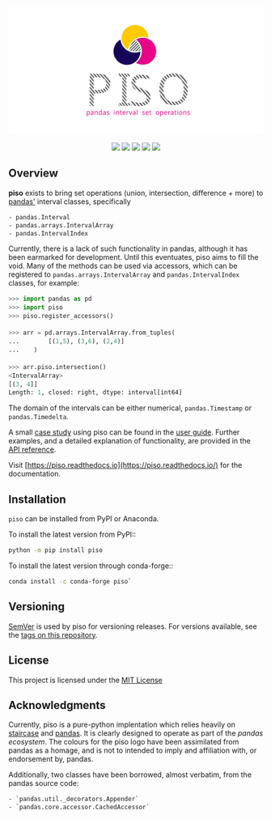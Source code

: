 <p align="center"><a href="https://github.com/staircase-dev/piso"><img src="https://github.com/staircase-dev/piso/blob/master/docs/img/piso_social_white.svg" title="piso logo" alt="piso logo"></a></p>


<p align="center">
    <a href="https://www.python.org/" alt="Python version">
        <img src="https://img.shields.io/pypi/pyversions/piso" /></a>
    <a href="https://pypi.org/project/piso/" alt="PyPI version">
        <img src="https://img.shields.io/pypi/v/piso" /></a>
    <a href="https://anaconda.org/conda-forge/piso" alt="Conda Forge version">
        <img src="https://anaconda.org/conda-forge/piso/badges/version.svg?branch=master&kill_cache=1" /></a>
	<a href="https://github.com/staircase-dev/piso/actions/workflows/ci.yml" alt="Github CI">
		<img src="https://github.com/staircase-dev/piso/actions/workflows/ci.yml/badge.svg"/></a>
    <a href="https://piso.readthedocs.io" alt="Documentation">
        <img src="https://readthedocs.org/projects/piso/badge/?version=latest" /></a>
</p>



## Overview

**piso** exists to bring set operations (union, intersection, difference + more) to [pandas'](https://pandas.pydata.org/) interval classes, specifically

    - pandas.Interval
    - pandas.arrays.IntervalArray
    - pandas.IntervalIndex

Currently, there is a lack of such functionality in pandas, although it has been earmarked for development.  Until this eventuates, piso aims to fill the void.  Many of the methods can be used via accessors, which can be registered to `pandas.arrays.IntervalArray` and `pandas.IntervalIndex` classes, for example:

```python
>>> import pandas as pd
>>> import piso
>>> piso.register_accessors()

>>> arr = pd.arrays.IntervalArray.from_tuples(
...        [(1,5), (3,6), (2,4)]
...    )

>>> arr.piso.intersection()
<IntervalArray>
[(3, 4]]
Length: 1, closed: right, dtype: interval[int64]
```

The domain of the intervals can be either numerical, `pandas.Timestamp` or `pandas.Timedelta`.

A small [case study](https://piso.readthedocs.io/en/latest/user_guide/calendar.html) using piso can be found in the [user guide](https://piso.readthedocs.io/en/latest/user_guide/index.html).  Further examples, and a detailed explanation of functionality, are provided in the [API reference](https://piso.readthedocs.io/en/latest/reference/index.html).

Visit [https://piso.readthedocs.io](https://piso.readthedocs.io/) for the documentation.


## Installation

`piso` can be installed from PyPI or Anaconda.

To install the latest version from PyPI::

```sh
python -m pip install piso
```

To install the latest version through conda-forge::

```sh
conda install -c conda-forge piso`
```


## Versioning

[SemVer](http://semver.org/) is used by piso for versioning releases.  For versions available, see the [tags on this repository](https://github.com/staircase-dev/piso/tags).


## License

This project is licensed under the [MIT License](https://github.com/staircase-dev/piso/blob/master/LICENSE)


## Acknowledgments

Currently, piso is a pure-python implentation which relies heavily on [staircase](https://www.staircase.dev) and [pandas](https://pandas.pydata.org/).  It is clearly designed to operate as part of the *pandas ecosystem*.  The colours for the piso logo have been assimilated from pandas as a homage, and is not to intended to imply and affiliation with, or endorsement by, pandas.

Additionally, two classes have been borrowed, almost verbatim, from the pandas source code:

    - `pandas.util._decorators.Appender`
    - `pandas.core.accessor.CachedAccessor`